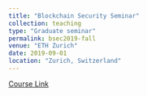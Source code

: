 ```yaml
---
title: "Blockchain Security Seminar"
collection: teaching
type: "Graduate seminar"
permalink: bsec2019-fall
venue: "ETH Zurich"
date: 2019-09-01
location: "Zurich, Switzerland"
---
```

[Course Link](https://www.sri.inf.ethz.ch/teaching/bsec2019-fall)
